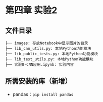 # 第四章 实验2
## 文件目录
``` 
├── images: 存放Notebook中显示图片的目录
├── lib_cnn_utils.py: 本地Python功能模块
├── lib_public_tests.py: 本地Python功能模块
├── lib_test_utils.py: 本地Python功能模块  
├── 实验8-CNN应用.ipynb: 实验内容
```

## 所需安装的库（新增）
- pandas：`pip install pandas`